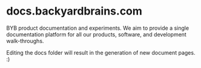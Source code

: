 # docs.backyardbrains.com
BYB product documentation and experiments. We aim to provide a single documentation platform for all our products, software, and development walk-throughs.

Editing the docs folder will result in the generation of new document pages. :)
